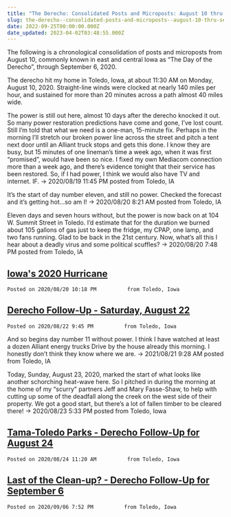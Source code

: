 ```yaml
---
title: "The Derecho: Consolidated Posts and Microposts: August 10 thru September 6, 2020"
slug: the-derecho--consolidated-posts-and-microposts--august-10-thru-september-6--2020
date: 2022-09-25T00:00:00.000Z
date_updated: 2023-04-02T03:48:55.000Z
---
```


The following is a chronological consolidation of posts and microposts from August 10, commonly known in east and central Iowa as “The Day of the Derecho”, through September 6, 2020.

The derecho hit my home in Toledo, Iowa, at about 11:30 AM on Monday, August 10, 2020.  Straight-line winds were clocked at nearly 140 miles per hour, and sustained for more than 20 minutes across a path almost 40 miles wide.

  The power is still out here, almost 10 days after the derecho knocked it out. So many power restoration predictions have come and gone, I’ve lost count. Still I’m told that what we need is a one-man, 15-minute fix. Perhaps in the morning I’ll stretch our broken power line across the street and pitch a tent next door until an Alliant truck stops and gets this done. I know they are busy, but 15 minutes of one lineman’s time a week ago, when it was first “promised”, would have been so nice. I fixed my own Mediacom connection more than a week ago, and there’s evidence tonight that their service has been restored.  So, if I had power, I think we would also have TV and internet.  IF.  → 2020/08/19 11:45 PM          posted from Toledo, IA      

  It’s the start of day number eleven, and still no power. Checked the forecast and it’s getting hot…so am I!  → 2020/08/20 8:21 AM          posted from Toledo, IA      

  Eleven days and seven hours without, but the power is now back on at 104 W. Summit Street in Toledo. I’d estimate that for the duration we burned about 105 gallons of gas just to keep the fridge, my CPAP, one lamp, and two fans running.  Glad to be back in the 21st century. Now, what’s all this I hear about a deadly virus and some political scuffles?  → 2020/08/20 7:48 PM          posted from Toledo, IA      

## [Iowa's 2020 Hurricane](../../08/iowahurricane2020/index.html)

    Posted on 2020/08/20 10:18 PM          from Toledo, Iowa      

## [Derecho Follow-Up - Saturday, August 22](../../08/2020-derecho-follow-up-august-23/index.html)

    Posted on 2020/08/22 9:45 PM          from Toledo, Iowa      

  And so begins day number 11 without power. I think I have watched at least a dozen Alliant energy trucks Drive by the house already this morning. I honestly don’t think they know where we are.  → 2021/08/21 9:28 AM          posted from Toledo, IA      

  Today, Sunday, August 23, 2020, marked the start of what looks like another schorching heat-wave here. So I pitched in during the morning at the home of my “scurry” partners Jeff and Mary Fasse-Shaw, to help with cutting up some of the deadfall along the creek on the west side of their property.  We got a good start, but there’s a lot of fallen timber to be cleared there!  → 2020/08/23 5:33 PM          posted from Toledo, Iowa      

## [Tama-Toledo Parks - Derecho Follow-Up for August 24](../../08/tama-toledo-parks-2020-derecho-follow-up-august-24/index.html)

    Posted on 2020/08/24 11:20 AM          from Toledo, Iowa      

## [Last of the Clean-up? - Derecho Follow-Up for September 6](../last-of-the-derecho-damage-september-6/index.html)

    Posted on 2020/09/06 7:52 PM          from Toledo, Iowa      
